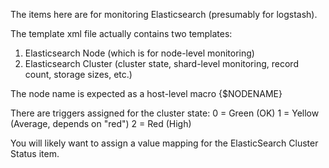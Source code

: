 The items here are for monitoring Elasticsearch (presumably for logstash).

The template xml file actually contains two templates:
1. Elasticsearch Node (which is for node-level monitoring)
2. Elasticsearch Cluster (cluster state, shard-level monitoring, record count, storage sizes, etc.)

The node name is expected as a host-level macro {$NODENAME}

There are triggers assigned for the cluster state:
0 = Green (OK)
1 = Yellow (Average, depends on "red")
2 = Red (High)

You will likely want to assign a value mapping for the ElasticSearch Cluster Status item.
